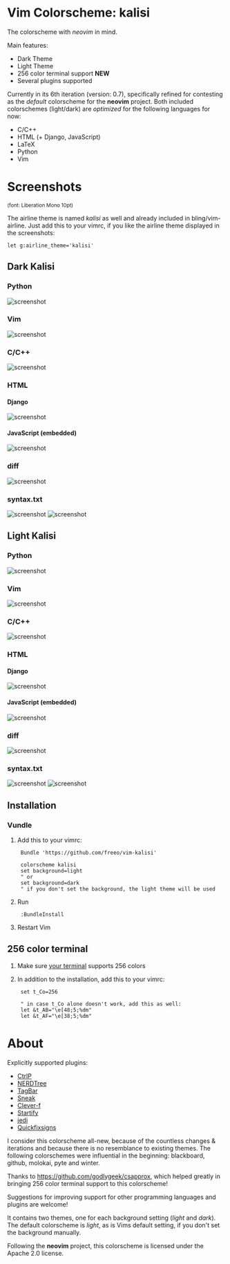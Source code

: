 Vim Colorscheme: kalisi
=========================
The colorscheme with *neovim* in mind.

Main features:

* Dark Theme
* Light Theme
* 256 color terminal support      **NEW**
* Several plugins supported

Currently in its 6th iteration (version: 0.7), specifically refined for contesting as the *default* colorscheme for the **neovim** project.
Both included colorschemes (light/dark) are *optimized* for the following languages for now:

* C/C++
* HTML (+ Django, JavaScript)
* LaTeX
* Python
* Vim

Screenshots
===========
<sub>(font: Liberation Mono 10pt)</sub>

The airline theme is named *kalisi* as well and already included in bling/vim-airline. Just add this to your vimrc, if you like the airline theme displayed in the screenshots:

    let g:airline_theme='kalisi'

## Dark Kalisi

### Python
![screenshot](http://i.imgur.com/HI62CaB.png)

### Vim
![screenshot](http://i.imgur.com/GscTOvy.png)

### C/C++
![screenshot](http://i.imgur.com/NYXywVP.png)

###  HTML

#### Django
![screenshot](http://i.imgur.com/vOcHmsr.png)

#### JavaScript (embedded)
![screenshot](http://i.imgur.com/Nq0Lh5p.png)

### diff
![screenshot](http://i.imgur.com/xHMOr8B.png)

### syntax.txt
![screenshot](http://i.imgur.com/Zs4vSng.png)
![screenshot](http://i.imgur.com/Psiyz6x.jpg)




## Light Kalisi

### Python
![screenshot](http://i.imgur.com/2ZShtop.png)

### Vim
![screenshot](http://i.imgur.com/qjfmA1E.png)

### C/C++
![screenshot](http://i.imgur.com/5HnbclI.png)

###  HTML
#### Django
![screenshot](http://i.imgur.com/nO3eedm.png)

#### JavaScript (embedded)
![screenshot](http://i.imgur.com/oBl3tjc.png)

### diff
![screenshot](http://i.imgur.com/lR88CIH.png)

### syntax.txt
![screenshot](http://i.imgur.com/0IDr3RM.png)
![screenshot](http://i.imgur.com/WrmEZfS.jpg)

## Installation

### Vundle

1. Add this to your vimrc:

        Bundle 'https://github.com/freeo/vim-kalisi'

        colorscheme kalisi
        set background=light
        " or 
        set background=dark
        " if you don't set the background, the light theme will be used

2. Run

        :BundleInstall

3. Restart Vim


## 256 color terminal

1. Make sure [your terminal](http://fedoraproject.org/wiki/Features/256_Color_Terminals#Terminal_256_color_support_list) supports 256 colors

2. In addition to the installation, add this to your vimrc:

        set t_Co=256

        " in case t_Co alone doesn't work, add this as well:
        let &t_AB="\e[48;5;%dm"
        let &t_AF="\e[38;5;%dm"

About
======

Explicitly supported plugins:

* [CtrlP](https://github.com/kien/ctrlp.vim)
* [NERDTree](https://github.com/scrooloose/nerdtree)
* [TagBar](https://github.com/majutsushi/tagbar)
* [Sneak](https://github.com/justinmk/vim-sneak)
* [Clever-f](https://github.com/rhysd/clever-f.vim)
* [Startify](https://github.com/mhinz/vim-startify)
* [jedi](https://github.com/davidhalter/jedi-vim)
* [Quickfixsigns](https://github.com/tomtom/quickfixsigns_vim)

I consider this colorscheme all-new, because of the countless changes &
iterations and because there is no resemblance to existing themes.
The following colorschemes were influential in the beginning: blackboard, github, molokai, pyte and winter.

Thanks to https://github.com/godlygeek/csapprox, which helped greatly in
bringing 256 color terminal support to this colorscheme!

Suggestions for improving support for other programming languages and plugins are welcome!

It contains two themes, one for each background setting (*light* and *dark*).
The default colorscheme is *light*, as is Vims default setting, if you don't set the background manually.

Following the **neovim** project, this colorscheme is licensed under the Apache 2.0 license.
